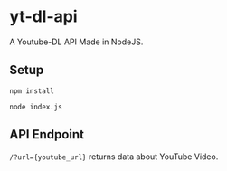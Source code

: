 # yt-dl-api
A Youtube-DL API Made in NodeJS.

## Setup

```npm install```

```node index.js```

## API Endpoint

```/?url={youtube_url}``` returns data about YouTube Video.
